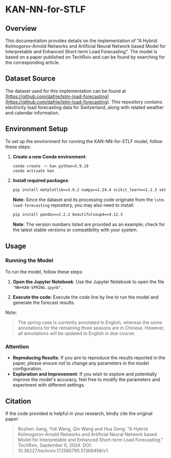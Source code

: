 # KAN-NN-for-STLF

## Overview

This documentation provides details on the implementation of "A Hybrid Kolmogorov-Arnold Networks and Artificial Neural Network based Model for Interpretable and Enhanced Short-term Load Forecasting". The model is based on a paper published on TechRxiv and can be found by searching for the corresponding article.

## Dataset Source

The dataset used for this implementation can be found at [https://github.com/dafrie/lstm-load-forecasting](https://github.com/dafrie/lstm-load-forecasting). This repository contains electricity load forecasting data for Switzerland, along with related weather and calendar information.

## Environment Setup

To set up the environment for running the KAN-NN-for-STLF model, follow these steps:

1. **Create a new Conda environment**:
   ```bash
   conda create -n kan python=3.9.19
   conda activate kan
   ```

2. **Install required packages**:
   ```bash
   pip install matplotlib==3.6.2 numpy==1.24.4 scikit_learn==1.1.3 setuptools==65.5.0 torch==2.2.2 tqdm==4.66.2 xgboost==2.1.1
   ```

   **Note**: Since the dataset and its processing code originate from the `lstm-load-forecasting` repository, you may also need to install:
   ```bash
   pip install pandas==2.2.2 beautifulsoup4==4.12.3
   ```

   **Note**: The version numbers listed are provided as an example; check for the latest stable versions or compatibility with your system.

## Usage

### Running the Model

To run the model, follow these steps:

1. **Open the Jupyter Notebook**:
   Use the Jupyter Notebook to open the file `"NN+KAN-SPRING.ipynb"`.

2. **Execute the code**:
   Execute the code line by line to run the model and generate the forecast results.

Note:
> The spring case is currently annotated in English, whereas the some annotations for the remaining three seasons are in Chinese. However, all annotations will be updated to English in due course.

### Attention

- **Reproducing Results**: If you aim to reproduce the results reported in the paper, please ensure not to change any parameters in the model configuration.
- **Exploration and Improvement**: If you wish to explore and potentially improve the model's accuracy, feel free to modify the parameters and experiment with different settings.

## Citation

If the code provided is helpful in your research, kindly cite the original paper:

> Bozhen Jiang, Yidi Wang, Qin Wang and Hua Geng. "A Hybrid Kolmogorov-Arnold Networks and Artificial Neural Network based Model for Interpretable and Enhanced Short-term Load Forecasting." TechRxiv, September 6, 2024. DOI: 10.36227/techrxiv.172565795.51369458/v1.

